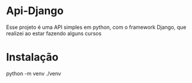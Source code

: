 # Api-Django
Esse projeto é uma API simples em python, com o framework Django, que realizei ao estar fazendo alguns cursos

# Instalação
python -m venv ./venv
